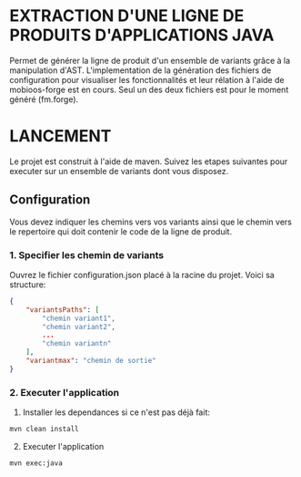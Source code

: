 # EXTRACTION D'UNE LIGNE DE PRODUITS D'APPLICATIONS JAVA
Permet de générer la ligne de produit d'un ensemble de variants grâce à la manipulation d'AST. L'implementation de la génération des fichiers de configuration pour visualiser les fonctionnalités et leur rélation à l'aide de mobioos-forge est en cours. Seul un des deux fichiers est pour le moment généré (fm.forge).

# LANCEMENT
Le projet est construit à l'aide de maven. Suivez les etapes suivantes pour executer sur un ensemble de variants dont vous disposez.

## Configuration
Vous devez indiquer les chemins vers vos variants ainsi que le chemin vers le repertoire qui doit contenir le code de la ligne de produit.

### 1. Specifier les chemin de variants
Ouvrez le fichier configuration.json placé à la racine du projet.
Voici sa structure:

```json
{
    "variantsPaths": [
        "chemin variant1",
        "chemin variant2",
        ...
        "chemin variantn"
    ],
    "variantmax": "chemin de sortie"
}
```

### 2. Executer l'application
1. Installer les dependances si ce n'est pas déjà fait:
```sh
mvn clean install
```

2. Executer l'application
```sh
mvn exec:java
```